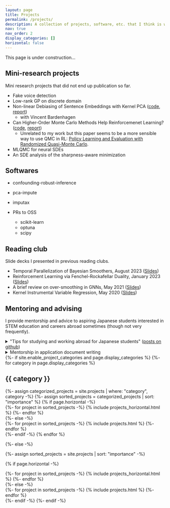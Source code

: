 ```yaml
---
layout: page
title: Projects
permalink: /projects/
description: A collection of projects, software, etc. that I think is worth showcasing.
nav: true
nav_order: 2
display_categories: []
horizontal: false
---
```

<!-- display_categories: [work, fun] -->

This page is under construction...

## Mini-research projects

Mini research projects that did not end up publication so far.

- Fake voice detection
- Low-rank GP on discrete domain
- Non-linear Debiasing of Sentence Embeddings with Kernel PCA ([code](https://github.com/kstoneriv3/debiasing-bert-by-kernel-pca), [report](https://github.com/kstoneriv3/debiasing-bert-by-kernel-pca/blob/main/final_report.pdf))
  - with Vincent Bardenhagen
- Can Higher-Order Monte Carlo Methods Help Reinforcemenet Learning? ([code](https://github.com/kstoneriv3/autonomous-learning-library-with-rrpg), [report](https://github.com/kstoneriv3/autonomous-learning-library-with-rrpg/blob/main/Can%20Higher-Order%20Monte%20Carlo%20Methods%20Help%20Reinforcemenet%20Learning%3F.pdf))
  - Unrelated to my work but this paper seems to be a more sensible way to use QMC in RL: [Policy Learning and Evaluation with Randomized Quasi-Monte Carlo](https://arxiv.org/pdf/2202.07808.pdf).
- MLQMC for neural SDEs
- An SDE analysis of the sharpness-aware minimization


## Softwares

- confounding-robust-inference
- pca-impute
- imputax

- PRs to OSS
  - scikit-learn
  - optuna
  - scipy


## Reading club

Slide decks I presented in previous reading clubs.

- Temporal Parallelization of Bayesian Smoothers, August 2023 ([Slides](../assets/pdf/Temporal_Parallelization_of_Bayesian_Smoothers-20230804.pdf))
- Reinforcement Learning via Fenchel-Rockafellar Duality, January 2023 ([Slides](../assets/pdf/RL_via_FR_duality-20230126.pdf))
- A brief review on over-smoothing in GNNs, May 2021 ([Slides](../assets/pdf/GNN_Oversmoothing-20210504.pdf))
- Kernel Instrumental Variable Regression, May 2020 ([Slides](../assets/pdf/kernel_instrumental_variable_regression-20200515.pdf))


## Mentoring and advising

I provide mentorship and advice to aspiring Japanese students interested in STEM education and careers abroad sometimes (though not very frequently).

<details>
  <summary>
    "Tips for studying and working abroad for Japanese students" (<a href="https://github.com/kstoneriv3/tips-for-studying-and-working-abroad-ja">posts on github</a>)
  </summary>
  <p style="margin-left: 5%;"> 
  I wrote a series of "things I wish I knew when I was 18" type of posts. There are significantly fewer Japanese compared to other groups (such as Chinese and Koreans) in the Western STEM field. This underrepresentation is partly due to a scarcity of information available in Japanese, so posts like these could be helpful. Indeed, they turned out to be quite popular and got close to 100 stars on github ⭐ (but even more popular than any of my software 🥲)!
  </p>
</details>

<details>
  <summary>
    Mentorship in application document writing
  </summary>
  Occasionally I support aspiring Jananese students in writing application documents such as motivation letters for grad school or scholarship.</li>
</details>



<!---
<!-- pages/projects.md -->
<div class="projects">
{%- if site.enable_project_categories and page.display_categories %}
  <!-- Display categorized projects -->
  {%- for category in page.display_categories %}
  <h2 class="category">{{ category }}</h2>
  {%- assign categorized_projects = site.projects | where: "category", category -%}
  {%- assign sorted_projects = categorized_projects | sort: "importance" %}
  <!-- Generate cards for each project -->
  {% if page.horizontal -%}
  <div class="container">
    <div class="row row-cols-2">
    {%- for project in sorted_projects -%}
      {% include projects_horizontal.html %}
    {%- endfor %}
    </div>
  </div>
  {%- else -%}
  <div class="grid">
    {%- for project in sorted_projects -%}
      {% include projects.html %}
    {%- endfor %}
  </div>
  {%- endif -%}
  {% endfor %}

{%- else -%}
<!-- Display projects without categories -->
  {%- assign sorted_projects = site.projects | sort: "importance" -%}
  <!-- Generate cards for each project -->
  {% if page.horizontal -%}
  <div class="container">
    <div class="row row-cols-2">
    {%- for project in sorted_projects -%}
      {% include projects_horizontal.html %}
    {%- endfor %}
    </div>
  </div>
  {%- else -%}
  <div class="grid">
    {%- for project in sorted_projects -%}
      {% include projects.html %}
    {%- endfor %}
  </div>
  {%- endif -%}
{%- endif -%}
</div>
